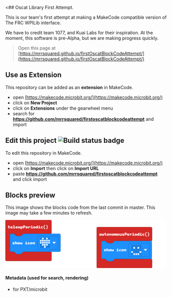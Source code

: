 <## Oscat Library First Attempt.

This is our team's first attempt at making a MakeCode compatible version of The FRC WPILib interface. 

We have to credit team 1077, and Kuai Labs for their inspiration. At the moment, this software is pre-Alpha, but we are making progress quickly.


> Open this page at [https://mrrsquared.github.io/firstOscatBlockCodeAttempt/](https://mrrsquared.github.io/firstOscatBlockCodeAttempt/)



## Use as Extension

This repository can be added as an **extension** in MakeCode.

* open [https://makecode.microbit.org/](https://makecode.microbit.org/)
* click on **New Project**
* click on **Extensions** under the gearwheel menu
* search for **https://github.com/mrrsquared/firstoscatblockcodeattempt** and import

## Edit this project ![Build status badge](https://github.com/mrrsquared/firstoscatblockcodeattempt/workflows/MakeCode/badge.svg)

To edit this repository in MakeCode.

* open [https://makecode.microbit.org/](https://makecode.microbit.org/)
* click on **Import** then click on **Import URL**
* paste **https://github.com/mrrsquared/firstoscatblockcodeattempt** and click import

## Blocks preview

This image shows the blocks code from the last commit in master.
This image may take a few minutes to refresh.

![A rendered view of the blocks](https://github.com/mrrsquared/firstoscatblockcodeattempt/raw/main/.github/makecode/blocks.png)

#### Metadata (used for search, rendering)

* for PXT/microbit
<script src="https://makecode.com/gh-pages-embed.js"></script><script>makeCodeRender("{{ site.makecode.home_url }}", "{{ site.github.owner_name }}/{{ site.github.repository_name }}");</script>

